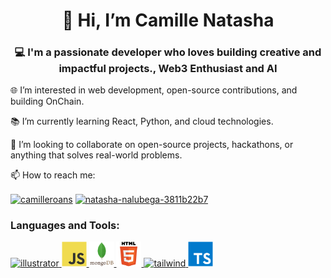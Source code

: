 <h1 align="center">👋 Hi, I’m Camille Natasha</h1>

<h3 align="center">💻 I'm a passionate developer who loves building creative and impactful projects., Web3 Enthusiast and AI</h3>

🌐 I’m interested in web development, open-source contributions, and building OnChain.

📚 I’m currently learning React, Python, and cloud technologies.

🤝 I’m looking to collaborate on open-source projects, hackathons, or anything that solves real-world problems.

📫 How to reach me:
<p align="l[eft">
  <a href="https://x.com/CamilleRoans" target="blank"><img align="center" src="https://raw.githubusercontent.com/rahuldkjain/github-profile-readme-generator/master/src/images/icons/Social/twitter.svg" alt="camilleroans" height="30" width="40" /></a>
  <a href="https://www.linkedin.com/in/natasha-nalubega-3811b22b7/" target="blank"><img align="center" src="https://raw.githubusercontent.com/rahuldkjain/github-profile-readme-generator/master/src/images/icons/Social/linked-in-alt.svg" alt="natasha-nalubega-3811b22b7" height="30" width="40" /></a>

<h3 align="left">Languages and Tools:</h3>
<a href="https://www.adobe.com/in/products/illustrator.html" target="_blank" rel="noreferrer"> <img src="https://www.vectorlogo.zone/logos/adobe_illustrator/adobe_illustrator-icon.svg" alt="illustrator" width="40" height="40"/> </a> 
<a href="https://developer.mozilla.org/en-US/docs/Web/JavaScript" target="_blank" rel="noreferrer"> <img src="https://raw.githubusercontent.com/devicons/devicon/master/icons/javascript/javascript-original.svg" alt="javascript" width="40" height="40"/> </a>
<a href="https://www.mongodb.com/" target="_blank" rel="noreferrer"> <img src="https://raw.githubusercontent.com/devicons/devicon/master/icons/mongodb/mongodb-original-wordmark.svg" alt="mongodb" width="40" height="40"/> </a>
<a href="https://www.w3.org/html/" target="_blank" rel="noreferrer"> <img src="https://raw.githubusercontent.com/devicons/devicon/master/icons/html5/html5-original-wordmark.svg" alt="html5" width="40" height="40"/> </a>
<a href="https://tailwindcss.com/" target="_blank" rel="noreferrer"> <img src="https://www.vectorlogo.zone/logos/tailwindcss/tailwindcss-icon.svg" alt="tailwind" width="40" height="40"/> </a>
<a href="https://www.typescriptlang.org/" target="_blank" rel="noreferrer"> <img src="https://raw.githubusercontent.com/devicons/devicon/master/icons/typescript/typescript-original.svg" alt="typescript" width="40" height="40"/> </a>
